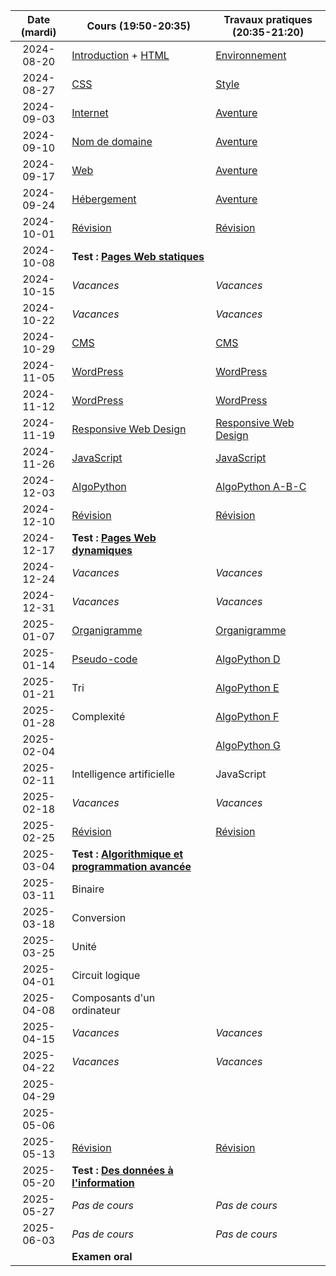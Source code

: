 | Date (mardi) | Cours (19:50-20:35)                                                  | Travaux pratiques (20:35-21:20)                     |
| :----------: | -------------------------------------------------------------------- | --------------------------------------------------- |
|  2024-08-20  | [Introduction](/docs/3cci/intro) + [HTML](/docs/3cci/webs/html)      | [Environnement](/docs/3cci/webs/environnement)      |
|  2024-08-27  | [CSS](/docs/3cci/webs/css)                                           | [Style](/docs/3cci/webs/style)                      |
|  2024-09-03  | [Internet](/docs/3cci/webs/internet)                                 | [Aventure](/docs/3cci/webs/aventure)                |
|  2024-09-10  | [Nom de domaine](/docs/3cci/webs/domaine)                            | [Aventure](/docs/3cci/webs/aventure)                |
|  2024-09-17  | [Web](/docs/3cci/webs/web)                                           | [Aventure](/docs/3cci/webs/aventure)                |
|  2024-09-24  | [Hébergement](/docs/3cci/webs/hebergement)                           | [Aventure](/docs/3cci/webs/aventure)                |
|  2024-10-01  | [Révision](/docs/3cci/webs/revision)                                 | [Révision](/docs/3cci/webs/revision)                |
|  2024-10-08  | **Test : [Pages Web statiques](/docs/3cci/webs)**                    |                                                     |
|  2024-10-15  | _Vacances_                                                           | _Vacances_                                          |
|  2024-10-22  | _Vacances_                                                           | _Vacances_                                          |
|  2024-10-29  | [CMS](/docs/3cci/webd/cms)                                           | [CMS](/docs/3cci/webd/cms)                          |
|  2024-11-05  | [WordPress](/docs/3cci/webd/wordpress)                               | [WordPress](/docs/3cci/webd/wordpress)              |
|  2024-11-12  | [WordPress](/docs/3cci/webd/wordpress)                               | [WordPress](/docs/3cci/webd/wordpress)              |
|  2024-11-19  | [Responsive Web Design](/docs/3cci/webd/responsive)                  | [Responsive Web Design](/docs/3cci/webd/responsive) |
|  2024-11-26  | [JavaScript](/docs/3cci/webd/javascript)                             | [JavaScript](/docs/3cci/webd/javascript)            |
|  2024-12-03  | [AlgoPython](/docs/3cci/webd/algopython)                             | [AlgoPython A-B-C](/docs/3cci/webd/algopython)      |
|  2024-12-10  | [Révision](/docs/3cci/webd/revision)                                 | [Révision](/docs/3cci/webd/revision)                |
|  2024-12-17  | **Test : [Pages Web dynamiques](/docs/3cci/webd)**                   |                                                     |
|  2024-12-24  | _Vacances_                                                           | _Vacances_                                          |
|  2024-12-31  | _Vacances_                                                           | _Vacances_                                          |
|  2025-01-07  | [Organigramme](/docs/3cci/prog/organigramme)                         | [Organigramme](/docs/3cci/prog/organigramme)        |
|  2025-01-14  | [Pseudo-code](/docs/3cci/prog/pseudocode)                            | [AlgoPython D](/docs/3cci/prog/algopython-d)        |
|  2025-01-21  | Tri                                                                  | [AlgoPython E](/docs/3cci/prog/algopython-e)        |
|  2025-01-28  | Complexité                                                           | [AlgoPython F](/docs/3cci/prog/algopython-f)        |
|  2025-02-04  |                                                                      | [AlgoPython G](/docs/3cci/prog/algopython-g)        |
|  2025-02-11  | Intelligence artificielle                                            | JavaScript                                          |
|  2025-02-18  | _Vacances_                                                           | _Vacances_                                          |
|  2025-02-25  | [Révision](/docs/3cci/prog/revision)                                 | [Révision](/docs/3cci/prog/revision)                |
|  2025-03-04  | **Test : [Algorithmique et programmation avancée](/docs/3cci/prog)** |                                                     |
|  2025-03-11  | Binaire                                                              |                                                     |
|  2025-03-18  | Conversion                                                           |                                                     |
|  2025-03-25  | Unité                                                                |                                                     |
|  2025-04-01  | Circuit logique                                                      |                                                     |
|  2025-04-08  | Composants d'un ordinateur                                           |                                                     |
|  2025-04-15  | _Vacances_                                                           | _Vacances_                                          |
|  2025-04-22  | _Vacances_                                                           | _Vacances_                                          |
|  2025-04-29  |                                                                      |                                                     |
|  2025-05-06  |                                                                      |                                                     |
|  2025-05-13  | [Révision](/docs/3cci/info/revision)                                 | [Révision](/docs/3cci/info/revision)                |
|  2025-05-20  | **Test : [Des données à l'information](/docs/3cci/info)**            |                                                     |
|  2025-05-27  | _Pas de cours_                                                       | _Pas de cours_                                      |
|  2025-06-03  | _Pas de cours_                                                       | _Pas de cours_                                      |
|              | **Examen oral**                                                      |                                                     |
